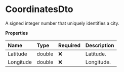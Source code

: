 # CoordinatesDto

A signed integer number that uniquely identifies a city.

**Properties**

| Name      | Type   | Required | Description |
| :-------- | :----- | :------- | :---------- |
| Latitude  | double | ❌       | Latitude.   |
| Longitude | double | ❌       | Longitude.  |

<!-- This file was generated by liblab | https://liblab.com/ -->
